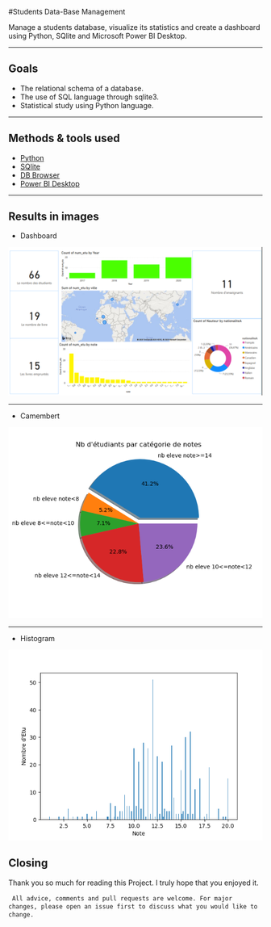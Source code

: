#Students Data-Base Management

Manage a students database, visualize its statistics and create a dashboard using Python, SQlite and Microsoft Power BI Desktop.
***
 ## Goals
  * The relational schema of a database.
  * The use of SQL language through sqlite3.
  * Statistical study using Python language.
 ***
 ## Methods & tools used
 * [Python](https://www.python.org/)
 * [SQlite](https://sqlite.org/)
 * [DB Browser](https://sqlitebrowser.org/)
 * [Power BI Desktop](https://powerbi.microsoft.com/)
 ***
 ## Results in images
   - Dashboard
    
  ![Dashboard](Screenshots/dashboard.PNG)
 ***
   - Camembert
   
   ![Camembert](Screenshots/Camembert.png)
 ***
   - Histogram
   
   ![Histogram](Screenshots/Histogramme.png)  
   
  ## Closing
  Thank you so much for reading this Project. I truly hope that you enjoyed it.
  
     All advice, comments and pull requests are welcome. For major changes, please open an issue first to discuss what you would like to change.
